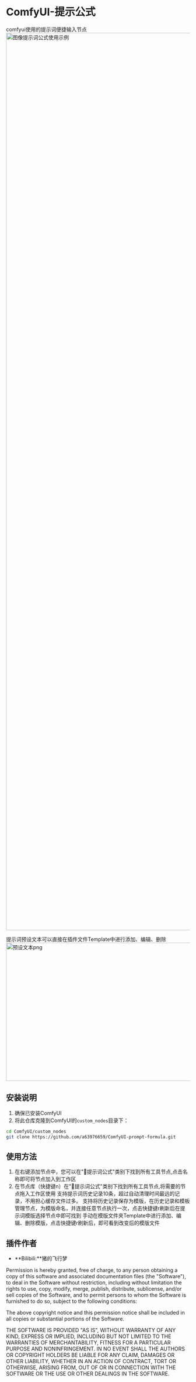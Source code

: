 # ComfyUI-提示公式
comfyui使用的提示词便捷输入节点
<img width="4958" height="2452" alt="图像提示词公式使用示例" src="https://github.com/user-attachments/assets/5883d566-10c8-40a9-b628-f72c08bae277" />

提示词预设文本可以直接在插件文件Template中进行添加、编辑、删除
<img width="1110" height="378" alt="预设文本png" src="https://github.com/user-attachments/assets/4261ffe3-eb60-4135-8377-321de0e0c815" />
## 安装说明
1. 确保已安装ComfyUI
2. 将此仓库克隆到ComfyUI的`custom_nodes`目录下：
```bash
cd ComfyUI/custom_nodes
git clone https://github.com/a63976659/ComfyUI-prompt-formula.git
```
## 使用方法
1. 在右键添加节点中，您可以在"📃提示词公式"类别下找到所有工具节点,点击名称即可将节点加入到工作区
2. 在节点库（快捷键n）在"📃提示词公式"类别下找到所有工具节点,将需要的节点拖入工作区使用
支持提示词历史记录10条，超过自动清理时间最远的记录，不用担心缓存文件过多。
支持将历史记录保存为模版，在历史记录和模板管理节点，为模版命名，并连接任意节点执行一次，点击快捷键r刷新后在提示词模版选择节点中即可找到
手动在模版文件夹Template中进行添加、编辑、删除模版，点击快捷键r刷新后，即可看到改变后的模版文件

## 插件作者
- **Bilibili:**猪的飞行梦


Permission is hereby granted, free of charge, to any person obtaining
a copy of this software and associated documentation files (the
"Software"), to deal in the Software without restriction, including
without limitation the rights to use, copy, modify, merge, publish,
distribute, sublicense, and/or sell copies of the Software, and to
permit persons to whom the Software is furnished to do so, subject to
the following conditions:

The above copyright notice and this permission notice shall be
included in all copies or substantial portions of the Software.

THE SOFTWARE IS PROVIDED "AS IS", WITHOUT WARRANTY OF ANY KIND,
EXPRESS OR IMPLIED, INCLUDING BUT NOT LIMITED TO THE WARRANTIES OF
MERCHANTABILITY, FITNESS FOR A PARTICULAR PURPOSE AND
NONINFRINGEMENT. IN NO EVENT SHALL THE AUTHORS OR COPYRIGHT HOLDERS BE
LIABLE FOR ANY CLAIM, DAMAGES OR OTHER LIABILITY, WHETHER IN AN ACTION
OF CONTRACT, TORT OR OTHERWISE, ARISING FROM, OUT OF OR IN CONNECTION
WITH THE SOFTWARE OR THE USE OR OTHER DEALINGS IN THE SOFTWARE.
